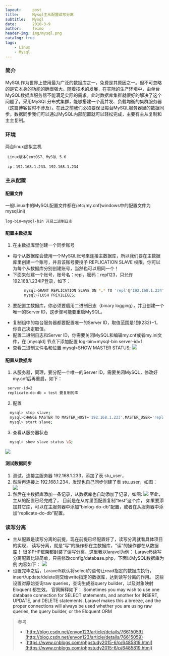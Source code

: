 ```yaml
---
layout:     post
title:      Mysql主从配置读写分离
subtitle:   Mysql
date:       2018-3-9
author:     feimo
header-img: img/mysql.png
catalog: true
tags:
    - Linux
    - Mysql
---
```

### 简介
   MySQL作为世界上使用最为广泛的数据库之一，免费是其原因之一。但不可忽略的是它本身的功能的确很强大。随着技术的发展，在实际的生产环境中，由单台MySQL数据库服务器不能满足实际的需求。此时数据库集群就很好的解决了这个问题了。采用MySQL分布式集群，能够搭建一个高并发、负载均衡的集群服务器（这篇博客暂时不涉及）。在此之前我们必须要保证每台MySQL服务器里的数据同步。数据同步我们可以通过MySQL内部配置就可以轻松完成，主要有主从复制和主主复制。
### 环境
两台linux虚拟主机

     Linux版本CentOS7、MySQL 5.6

     ip：192.168.1.233、192.168.1.234

### 主从配置

#### 配置文件
一般Linux中的MySQL配置文件都在/etc/my.cnf(windows中的配置文件为mysql.ini)
```
log-bin=mysql-bin 开启二进制日志
```
 

   
#### 配置主数据库
  1. 在主数据库里创建一个同步账号
   - 每个从数据库会使用一个MySQL账号来连接主数据库，所以我们要在主数据库里创建一个账号，并且该账号要授予 REPLICATION SLAVE 权限，你可以为每个从数据库分别创建账号，当然也可以用同一个！
   - 下面来创建一个账号，账号名：repl，密码：repl123，只允许192.168.1.234IP登录，如下：
     ```bash
          mysql>GRANT REPLICATION SLAVE ON *.* TO 'repl'@'192.168.1.234' IDENTIFIED BY 'repl123';
          mysql>FLUSH PRIVILEGES;
     ```
     

  2. 要配置主数据库，你必须要启用二进制日志（binary logging），并且创建一个唯一的Server ID，这步骤可能要重启MySQL。
   - 复制组中的每台服务器都要配置唯一的Server ID，取值范围是1到(232)−1，你自己决定取值。
   - 配置二进制日志和Server ID，你需要关闭MySQL和编辑my.cnf或者my.ini文件，在 [mysqld] 节点下添加配置
      log-bin=mysql-bin
      server-id=1
   - 查看二进制文件名和位置
     mysql>SHOW MASTER STATUS;
     ![](https://i.imgur.com/q1F7y7h.jpg)

#### 配置从数据库
 1. 从服务器，同理，要分配一个唯一的Server ID，需要关闭MySQL，修改好my.cnf后再重启，如下：
 ```bash
  server-id=2
  replicate-do-db = test 要复制的库
```
 2. 配置
 ```bash
   mysql> stop slave;
   mysql>CHANGE MASTER TO MASTER_HOST='192.168.1.233',MASTER_USER='repl',MASTER_PASSWORD='real123',MASTER_LOG_FILE='mysql-bin.000048',MASTER_LOG_POS=432;
   mysql> start slave;
```
 3. 查看从服务器状态
 ```bash
   mysql> show slave status \G;
```
   
   ![](https://i.imgur.com/i3UCbMZ.png)
#### 测试数据同步
  1. 测试，连接主服务器 192.168.1.233，添加了表 stu_user，
  2. 然后再连接上 192.168.1.234，发现也自己同步创建了表 stu_user，如图：  
    ![](https://i.imgur.com/1eS89zB.png)
  3. 然后在主数据库添加一条记录，从数据库也自动添加了记录，如图:
    ![](https://i.imgur.com/o89IAx6.png)
   至此，主从的配置已经完成了， 目前是在从库里面配置复制“test”这个库，
   如果要添加其它库，可以在主服务器中添加“binlog-do-db”配置，或者在从服务器中添加“replicate-do-db”配置。
### 读写分离
- 主从配置是读写分离的前提，现在前提已经配置好了，读写分离就看具体项目的实现，
读写分离，就是“写”的操作都在主数据库，“读”的操作都在从数据库！
很多PHP框架都封装了读写分离，这里我以laravel为例：
Laravel5读写分离配置比较简单，只需修改config/database.php，下面以MySQL数据库为例 内容如下：
![](https://i.imgur.com/D3ktlDF.png)
- 设置完毕之后，Laravel5默认将select的语句让read指定的数据库执行，insert/update/delete则交给write指定的数据库，达到读写分离的作用。 这些设置对原始查询raw queries，查询生成器query builder，以及对象映射 Eloquent 都生效。 官网解释如下： Sometimes you may wish to use one database connection for SELECT statements, and another for INSERT, UPDATE, and DELETE statements. Laravel makes this a breeze, and the proper connections will always be used whether you are using raw queries, the query builder, or the Eloquent ORM
> 参考
> 
> -  [http://blog.csdn.net/envon123/article/details/76615059](http://blog.csdn.net/envon123/article/details/76615059)
> - [https://www.cnblogs.com/phpstudy2015-6/p/6485819.html](https://www.cnblogs.com/phpstudy2015-6/p/6485819.html)



